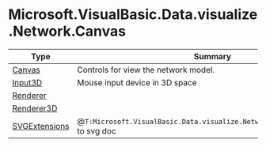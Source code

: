 ﻿
# Microsoft.VisualBasic.Data.visualize.Network.Canvas

|Type|Summary|
|----|-------|
|[Canvas](./Canvas.md)|Controls for view the network model.|
|[Input3D](./Input3D.md)|Mouse input device in 3D space|
|[Renderer](./Renderer.md)||
|[Renderer3D](./Renderer3D.md)||
|[SVGExtensions](./SVGExtensions.md)|@``T:Microsoft.VisualBasic.Data.visualize.Network.Graph.NetworkGraph`` to svg doc|

